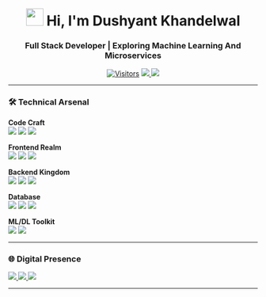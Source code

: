 <h1 align="center">
  <img src="https://em-content.zobj.net/source/microsoft-teams/363/waving-hand_light-skin-tone_1f44b-1f3fb_1f3fb.png" width="35">
  Hi, I'm Dushyant Khandelwal
  
</h1>
<h3 align="center">Full Stack Developer | Exploring Machine Learning And Microservices</h3>


<div align="center">
  
  [![Visitors](https://komarev.com/ghpvc/?username=dushyantkhandelwal&label=Profile%20Views&color=0e75b6&style=flat)](https://github.com/dushyant4665)
<a href="https://dushyantkhandelwal.in" target="_blank">
  <img src="https://img.shields.io/badge/Portfolio-%23000000.svg?style=for-the-badge&logo=google-chrome&logoColor=white">
</a>
<a href="https://x.com/dushyant4665" target="_blank">
  <img src="https://img.shields.io/badge/X-000000.svg?style=for-the-badge&logo=x&logoColor=white">
</a>
  
</div>

---

### 🛠️ Technical Arsenal

**Code Craft**  
<img src="https://img.shields.io/badge/JavaScript-F7DF1E?style=for-the-badge&logo=javascript&logoColor=black"> <img src="https://img.shields.io/badge/TypeScript-3178C6?style=for-the-badge&logo=typescript&logoColor=white"> <img src="https://img.shields.io/badge/Python-3776AB?style=for-the-badge&logo=python&logoColor=white">

**Frontend Realm**  
<img src="https://img.shields.io/badge/React-20232A?style=for-the-badge&logo=react"> <img src="https://img.shields.io/badge/Next.js-000000?style=for-the-badge&logo=nextdotjs"> <img src="https://img.shields.io/badge/Tailwind_CSS-06B6D4?style=for-the-badge&logo=tailwind-css">

**Backend Kingdom**  
<img src="https://img.shields.io/badge/Node.js-339933?style=for-the-badge&logo=nodedotjs"> <img src="https://img.shields.io/badge/Express.js-000000?style=for-the-badge"> <img src="https://img.shields.io/badge/GraphQL-E10098?style=for-the-badge&logo=graphql">



**Database**  
<img src="https://img.shields.io/badge/MongoDB-47A248?style=for-the-badge&logo=mongodb"> <img src="https://img.shields.io/badge/PostgreSQL-4169E1?style=for-the-badge&logo=postgresql"> <img src="https://img.shields.io/badge/Firebase-FFCA28?style=for-the-badge&logo=firebase">

**ML/DL Toolkit**  
<img src="https://img.shields.io/badge/TensorFlow-FF6F00?style=for-the-badge&logo=tensorflow"> <img src="https://img.shields.io/badge/PyTorch-EE4C2C?style=for-the-badge&logo=pytorch">

---

### 🌐 Digital Presence



<a href="https://linkedin.com/in/dushyant-khandelwal-516319221" target="_blank">
  <img src="https://img.shields.io/badge/LinkedIn-0A66C2.svg?style=for-the-badge&logo=linkedin&logoColor=white">
</a>

<a href="https://x.com/dushyant4665" target="_blank">
  <img src="https://img.shields.io/badge/X-000000.svg?style=for-the-badge&logo=x&logoColor=white">
</a>

<a href="mailto:dushyantkhandelwal4665@gmail.com">
  <img src="https://img.shields.io/badge/Email-EA4335.svg?style=for-the-badge&logo=gmail&logoColor=white">
</a>

---
